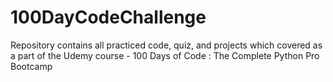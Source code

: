 # 100DayCodeChallenge
Repository contains all practiced code, quiz, and projects which covered as a part of the Udemy course - 100 Days of Code : The Complete Python Pro Bootcamp
